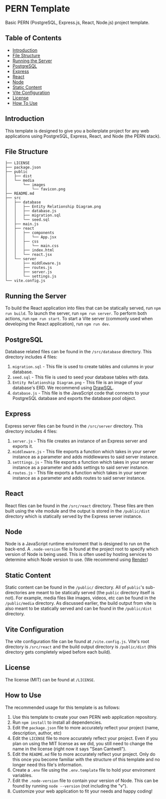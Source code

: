 # PERN Template
Basic PERN (PostgreSQL, Express.js, React, Node.js) project template.

## Table of Contents
- [Introduction](#introduction)
- [File Structure](#file-structure)
- [Running the Server](#running-the-server)
- [PostgreSQL](#postgresql)
- [Express](#express)
- [React](#react)
- [Node](#node)
- [Static Content](#static-content)
- [Vite Configuration](#vite-configuration)
- [License](#license)
- [How To Use](#how-to-use)

## Introduction
This template is designed to give you a boilerplate project for any web applications using PostgreSQL, Express, React, and Node (the PERN stack).

## File Structure
```
├── LICENSE
├── package.json
├── public
│   ├── dist
│   └── media
│       └── images
│           └── favicon.png
├── README.md
├── src
│   ├── database
│   │   ├── Entity Relationship Diagram.png
│   │   ├── database.js
│   │   ├── migration.sql
│   │   └── seed.sql
│   ├── main.js
│   ├── react
│   │   ├── components
│   │   │   └── App.jsx
│   │   ├── css
│   │   │   └── main.css
│   │   ├── index.html
│   │   └── react.jsx
│   └── server
│       ├── middleware.js
│       ├── routes.js
│       ├── server.js
│       └── settings.js
└── vite.config.js
```

## Running the Server
To build the React application into files that can be statically served, run `npm run build`.
To launch the server, run `npm run server`.
To perform both actions, run `npm run start`.
To start a Vite server (commonly used when developing the React application), run `npm run dev`.

## PostgreSQL
Database related files can be found in the `/src/database` directory. This directory includes 4 files:
1. `migration.sql` - This file is used to create tables and columns in your database.
2. `seed.sql` - This file is used to seed your database tables with data.
3. `Entity Relationship Diagram.png` - This file is an image of your database's ERD. We recommend using [DrawSQL](https://drawsql.app).
4. `database.js` - This file is the JavaScript code that connects to your PostgreSQL database and exports the database pool object.

## Express
Express server files can be found in the `/src/server` directory. This directory includes 4 files:
1. `server.js` - This file creates an instance of an Express server and exports it.
2. `middleware.js` - This file exports a function which takes in your server instance as a parameter and adds middlewares to said server instance.
3. `setttings.js` - This file exports a function which takes in your server instance as a parameter and adds settings to said server instance.
4. `routes.js` - This file exports a function which takes in your server instance as a parameter and adds routes to said server instance.

## React
React files can be found in the `/src/react` directory. These files are then built using the vite module and the output is stored in the `/public/dist` directory which is statically served by the Express server instance.

## Node
Node is a JavaScript runtime enviroment that is designed to run on the back-end. A `.node-version` file is found at the project root to specify which version of Node is being used.
This is often used by hosting services to determine which Node version to use. (We recommend using [Render](https://www.render.com))

## Static Content
Static content can be found in the `/public/` directory. All of `public`'s sub-directories are meant to be statically served (the `public` directory itself is not). For example, media files like images, videos, etc can be found in the `/public/media` directory.
As discussed earlier, the build output from vite is also meant to be statically served and can be found in the `/public/dist` directory.

## Vite Configuration
The vite configuration file can be found at `/vite.config.js`. Vite's root directory is `/src/react` and the build output directory is `/public/dist` (this directory gets completely wiped before each build).

## License
The license (MIT) can be found at `/LICENSE`.

## How to Use
The recommended usage for this template is as follows:
1. Use this template to create your own PERN web application repository.
2. Run `npm install` to install all dependencies.
3. Edit the `package.json` file to more accurately reflect your project (name, description, author, etc)
4. Edit the `LICENSE` file to more accurately reflect your project. Even if you plan on using the MIT license as we did, you still need to change the name in the license (right now it says "Sean Cantwell").
6. Edit the `README.md` file to more accurately reflect your project. Only do this once you become familiar with the structure of this template and no longer need this file's information.
7. Create a `.env` file using the `.env.template` file to hold your enviroment variables.
8. Edit the `.node-version` file to contain your version of Node. This can be found by running `node --version` (not including the "v").
9. Customize your web application to fit your needs and happy coding!
